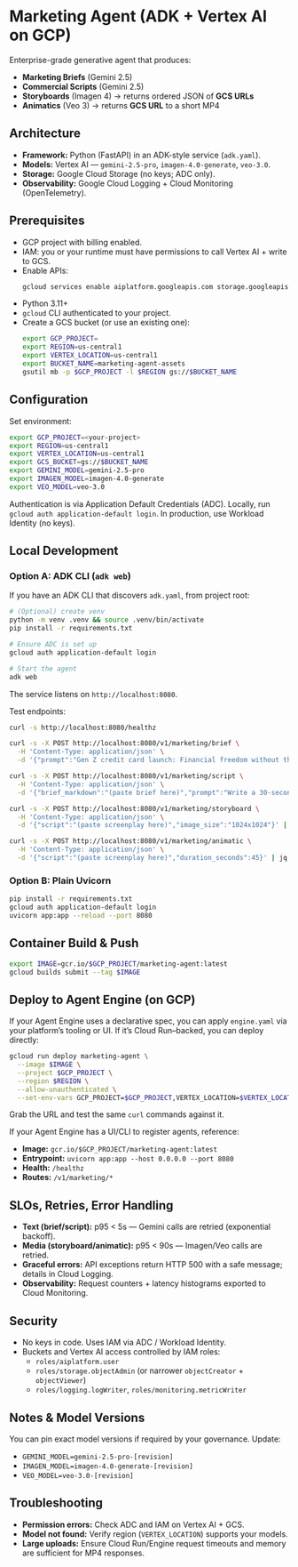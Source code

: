 # Marketing Agent (ADK + Vertex AI on GCP)

Enterprise-grade generative agent that produces:
- **Marketing Briefs** (Gemini 2.5)
- **Commercial Scripts** (Gemini 2.5)
- **Storyboards** (Imagen 4) → returns ordered JSON of **GCS URLs**
- **Animatics** (Veo 3) → returns **GCS URL** to a short MP4

## Architecture

- **Framework:** Python (FastAPI) in an ADK-style service (`adk.yaml`).
- **Models:** Vertex AI — `gemini-2.5-pro`, `imagen-4.0-generate`, `veo-3.0`.
- **Storage:** Google Cloud Storage (no keys; ADC only).
- **Observability:** Google Cloud Logging + Cloud Monitoring (OpenTelemetry).

## Prerequisites

- GCP project with billing enabled.
- IAM: you or your runtime must have permissions to call Vertex AI + write to GCS.
- Enable APIs:
  ```bash
  gcloud services enable aiplatform.googleapis.com storage.googleapis.com logging.googleapis.com monitoring.googleapis.com
  ```
- Python 3.11+
- `gcloud` CLI authenticated to your project.
- Create a GCS bucket (or use an existing one):
  ```bash
  export GCP_PROJECT=
  export REGION=us-central1
  export VERTEX_LOCATION=us-central1
  export BUCKET_NAME=marketing-agent-assets
  gsutil mb -p $GCP_PROJECT -l $REGION gs://$BUCKET_NAME
  ```
## Configuration
Set environment:
```bash
export GCP_PROJECT=<your-project>
export REGION=us-central1
export VERTEX_LOCATION=us-central1
export GCS_BUCKET=gs://$BUCKET_NAME
export GEMINI_MODEL=gemini-2.5-pro
export IMAGEN_MODEL=imagen-4.0-generate
export VEO_MODEL=veo-3.0
```
Authentication is via Application Default Credentials (ADC). Locally, run `gcloud auth application-default login`. In production, use Workload Identity (no keys).

## Local Development

### Option A: ADK CLI (`adk web`)
If you have an ADK CLI that discovers `adk.yaml`, from project root:
```bash
# (Optional) create venv
python -m venv .venv && source .venv/bin/activate
pip install -r requirements.txt

# Ensure ADC is set up
gcloud auth application-default login

# Start the agent
adk web
```
The service listens on `http://localhost:8080`.

Test endpoints:
```bash
curl -s http://localhost:8080/healthz

curl -s -X POST http://localhost:8080/v1/marketing/brief \
  -H 'Content-Type: application/json' \
  -d '{"prompt":"Gen Z credit card launch: Financial freedom without the fees"}' | jq .

curl -s -X POST http://localhost:8080/v1/marketing/script \
  -H 'Content-Type: application/json' \
  -d '{"brief_markdown":"(paste brief here)","prompt":"Write a 30-second TVC"}' | jq .

curl -s -X POST http://localhost:8080/v1/marketing/storyboard \
  -H 'Content-Type: application/json' \
  -d '{"script":"(paste screenplay here)","image_size":"1024x1024"}' | jq .

curl -s -X POST http://localhost:8080/v1/marketing/animatic \
  -H 'Content-Type: application/json' \
  -d '{"script":"(paste screenplay here)","duration_seconds":45}' | jq .
```

### Option B: Plain Uvicorn
```bash
pip install -r requirements.txt
gcloud auth application-default login
uvicorn app:app --reload --port 8080
```

## Container Build & Push
```bash
export IMAGE=gcr.io/$GCP_PROJECT/marketing-agent:latest
gcloud builds submit --tag $IMAGE
```

## Deploy to Agent Engine (on GCP)
If your Agent Engine uses a declarative spec, you can apply `engine.yaml` via your platform’s tooling or UI. If it’s Cloud Run–backed, you can deploy directly:
```bash
gcloud run deploy marketing-agent \
  --image $IMAGE \
  --project $GCP_PROJECT \
  --region $REGION \
  --allow-unauthenticated \
  --set-env-vars GCP_PROJECT=$GCP_PROJECT,VERTEX_LOCATION=$VERTEX_LOCATION,REGION=$REGION,GCS_BUCKET=gs://$BUCKET_NAME,GEMINI_MODEL=$GEMINI_MODEL,IMAGEN_MODEL=$IMAGEN_MODEL,VEO_MODEL=$VEO_MODEL
```
Grab the URL and test the same `curl` commands against it.

If your Agent Engine has a UI/CLI to register agents, reference:
- **Image:** `gcr.io/$GCP_PROJECT/marketing-agent:latest`
- **Entrypoint:** `uvicorn app:app --host 0.0.0.0 --port 8080`
- **Health:** `/healthz`
- **Routes:** `/v1/marketing/*`

## SLOs, Retries, Error Handling
- **Text (brief/script):** p95 < 5s — Gemini calls are retried (exponential backoff).
- **Media (storyboard/animatic):** p95 < 90s — Imagen/Veo calls are retried.
- **Graceful errors:** API exceptions return HTTP 500 with a safe message; details in Cloud Logging.
- **Observability:** Request counters + latency histograms exported to Cloud Monitoring.

## Security
- No keys in code. Uses IAM via ADC / Workload Identity.
- Buckets and Vertex AI access controlled by IAM roles:
  - `roles/aiplatform.user`
  - `roles/storage.objectAdmin` (or narrower `objectCreator` + `objectViewer`)
  - `roles/logging.logWriter`, `roles/monitoring.metricWriter`

## Notes & Model Versions
You can pin exact model versions if required by your governance. Update:
- `GEMINI_MODEL=gemini-2.5-pro-[revision]`
- `IMAGEN_MODEL=imagen-4.0-generate-[revision]`
- `VEO_MODEL=veo-3.0-[revision]`

## Troubleshooting
- **Permission errors:** Check ADC and IAM on Vertex AI + GCS.
- **Model not found:** Verify region (`VERTEX_LOCATION`) supports your models.
- **Large uploads:** Ensure Cloud Run/Engine request timeouts and memory are sufficient for MP4 responses.
